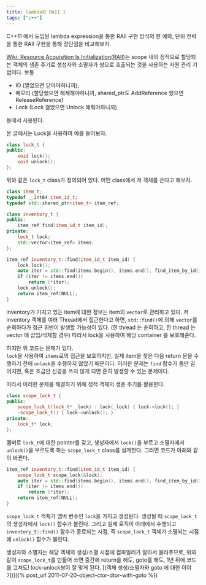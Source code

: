```yaml
---
title: lambda와 RAII 1
tags: ["c++"]
---
```


C++11 에서 도입된 lambda expression을 통한 RAII 구현 방식의 한 예와, 단위 전략을 통한 RAII 구현을 통해 장단점을 비교해보자.

[Wiki: Resource Acquisition Is Initialization(RAII)](https://en.wikipedia.org/wiki/Resource_Acquisition_Is_Initialization)는 scope 내의 정적으로 할당되는 객체의 생존 주기로 생성자와 소멸자가 쌍으로 호출되는 것을 사용하는 자원 관리 기법이다. 보통

- IO (열었으면 닫아야하니까),
- 메모리 (할당했으면 해제해야하니까, shared_ptr도 AddReference 했으면 ReleaseReference)
- Lock (Lock 걸었으면 Unlock 해줘야하니까)

등에서 사용된다.

본 글에서는 Lock을 사용하여 예를 들어보자.

```cpp
class lock_t {
public:
    void lock();
    void unlock();
};
```

위와 같은 `lock_t` class가 정의되어 있다. 어떤 class에서 저 객체를 쓴다고 해보자.

```cpp
class item_t;
typedef __int64 item_id_t;
typedef std::shared_ptr<item_t> item_ref;

class inventory_t {
public:
    item_ref find(item_id_t item_id);
private:
    lock_t lock;
    std::vector<item_ref> items;
};

item_ref inventory_t::find(item_id_t item_id) {
    lock.lock();
    auto iter = std::find(items.begin(), items.end(), find_item_by_id(item_id));
    if (iter != items.end())
        return (*iter);
    lock.unlock();
    return item_ref(NULL);
}
```

inventory가 가지고 있는 item에 대한 정보는 item의 `vector`로 관리하고 있다. 저 inventory 객체를 여러 Thread에서 접근한다고 하면, `std::find()`에 의해 `vector`를 순회하다가 접근 위반이 발생할 가능성이 있다. (한 thread 는 순회하고, 한 thread 는 vector 에 삽입/삭제할 경우)
따라서 lock을 사용하여 해당 container 를 보호해준다.

하지만 위 코드는 문제가 있다.  
`lock`을 사용하여 `items`로의 접근을 보호하지만, 실제 item을 찾은 다음 return 문을 수행하기 전에 `unlock`을 수행하지 않았기 때문이다. 이러한 문제는 `find` 함수가 좀만 길어지면, 혹은 조금만 신경을 쓰지 않게 되면 흔히 발생할 수 있는 문제이다.

따라서 이러한 문제를 해결하기 위해 정적 객체의 생존 주기를 활용한다.

```cpp
class scope_lock_t {
public:
    scope_lock_t(lock_t* _lock) : lock(_lock) { lock->lock(); }
    ~scope_lock_t() { lock->unlock(); }
private:
    lock_t* lock;
};
```

멤버로 `lock_t`에 대한 pointer를 갖고, 생성자에서 `lock()`을 부르고 소멸자에서 `unlock()`을 부르도록 하는 `scope_lock_t` class를 설계한다. 그러면 코드가 아래와 같이 바뀐다.

```cpp
item_ref inventory_t::find(item_id_t item_id) {
    scope_lock_t scope_lock(&lock);
    auto iter = std::find(items.begin(), items.end(), find_item_by_id(item_id));
    if (iter != items.end())
        return (*iter);
    return item_ref(NULL);
}
```

`scope_lock_t` 객체가 멤버 변수인 `lock`을 가지고 생성된다. 생성될 때 `scope_lock_t`의 생성자에서 `lock()` 함수가 불린다. 그리고 실제 로직이 아래에서 수행되고 `inventory_t::find()` 함수가 종료되는 시점, 즉 `scope_lock_t` 객체가 소멸되는 시점에 `unlock()` 함수가 불린다.

생성자와 소멸자는 해당 객체의 생성/소멸 시점에 컴파일러가 알아서 불러주므로, 위와 같이 `scope_lock_t`를 만들어 쓰면 중간에 return을 해도, goto를 해도, 1년 뒤에 코드를 고쳐도! lock-unlock쌍이 잘 맞게 된다.
[(객체 생성/소멸자와 goto 에 대한 이야기)]({% post_url 2011-07-20-object-ctor-dtor-with-goto %})
